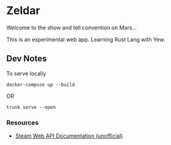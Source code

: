 # Zeldar
Welcome to the show and tell convention on Mars...

This is an experimental web app. Learning Rust Lang with Yew.

## Dev Notes
To serve locally

```
docker-compuse up --build
```
OR
```
trunk serve --open
```

### Resources
- [Steam Web API Documentation (unofficial)](https://steamapi.xpaw.me/#)